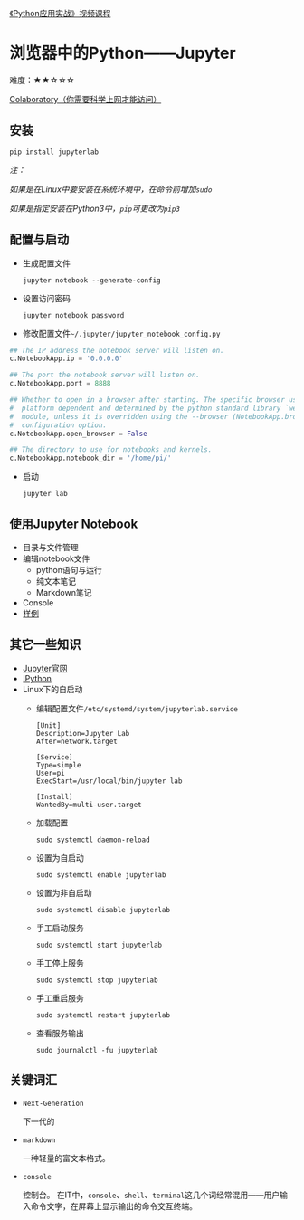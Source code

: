 [《Python应用实战》视频课程](https://study.163.com/course/courseMain.htm?courseId=1209533804&share=2&shareId=400000000624093)

# 浏览器中的Python——Jupyter

难度：★★☆☆☆

[Colaboratory（你需要科学上网才能访问）](https://colab.research.google.com/notebooks/intro.ipynb)

## 安装

`pip install jupyterlab`

*注：*

*如果是在Linux中要安装在系统环境中，在命令前增加`sudo `*

*如果是指定安装在Python3中，`pip`可更改为`pip3`*

## 配置与启动

- 生成配置文件

  `jupyter notebook --generate-config`

- 设置访问密码

  `jupyter notebook password`

- 修改配置文件`~/.jupyter/jupyter_notebook_config.py`

```python
## The IP address the notebook server will listen on.
c.NotebookApp.ip = '0.0.0.0'

## The port the notebook server will listen on.
c.NotebookApp.port = 8888

## Whether to open in a browser after starting. The specific browser used is
#  platform dependent and determined by the python standard library `webbrowser`
#  module, unless it is overridden using the --browser (NotebookApp.browser)
#  configuration option.
c.NotebookApp.open_browser = False

## The directory to use for notebooks and kernels.
c.NotebookApp.notebook_dir = '/home/pi/'

```

- 启动

  `jupyter lab`

## 使用Jupyter Notebook
- 目录与文件管理
- 编辑notebook文件
    + python语句与运行
    + 纯文本笔记
    + Markdown笔记
- Console
- [样例](programs/jupyter样例.ipynb)

## 其它一些知识
- [Jupyter官网](https://jupyter.org/)
- [IPython](https://ipython.org/)
- Linux下的自启动
    + 编辑配置文件`/etc/systemd/system/jupyterlab.service`

        ```init
        [Unit]
        Description=Jupyter Lab
        After=network.target

        [Service]
        Type=simple
        User=pi
        ExecStart=/usr/local/bin/jupyter lab

        [Install]
        WantedBy=multi-user.target
        ```

    + 加载配置

      `sudo systemctl daemon-reload`

    + 设置为自启动

      `sudo systemctl enable jupyterlab`

    + 设置为非自启动

      `sudo systemctl disable jupyterlab`

    + 手工启动服务

      `sudo systemctl start jupyterlab`

    + 手工停止服务

      `sudo systemctl stop jupyterlab`

    + 手工重启服务

      `sudo systemctl restart jupyterlab`

    + 查看服务输出

      `sudo journalctl -fu jupyterlab`

## 关键词汇
- `Next-Generation`

  下一代的

- `markdown`

  一种轻量的富文本格式。

- `console`

  控制台。 在IT中，`console`、`shell`、`terminal`这几个词经常混用——用户输入命令文字，在屏幕上显示输出的命令交互终端。

